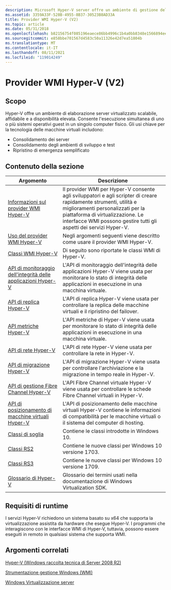 ```yaml
---
description: Microsoft Hyper-V server offre un ambiente di gestione delle macchine virtuali scalabile, affidabile e a disponibilità elevata. Il software delle macchine virtuali Hyper-V consolida i server e gli ambienti di sviluppo e test.
ms.assetid: 3359A33F-528B-4955-8B37-30523B8AD33A
title: Provider WMI Hyper-V (V2)
ms.topic: article
ms.date: 05/31/2018
ms.openlocfilehash: b82156754f085196eaece86bb4996c1b4a0bb8348e1566894ee78d4921676f96
ms.sourcegitcommit: e858bbe701567d4583c50a11326e42d7ea51804b
ms.translationtype: MT
ms.contentlocale: it-IT
ms.lasthandoff: 08/11/2021
ms.locfileid: "119014249"
---
```

# <a name="hyper-v-wmi-provider-v2"></a>Provider WMI Hyper-V (V2)

## <a name="purpose"></a>Scopo

Hyper-V offre un ambiente di elaborazione server virtualizzato scalabile, affidabile e a disponibilità elevata. Consente l'esecuzione simultanea di uno o più sistemi operativi guest in un singolo computer fisico. Gli usi chiave per la tecnologia delle macchine virtuali includono:

-   Consolidamento dei server
-   Consolidamento degli ambienti di sviluppo e test
-   Ripristino di emergenza semplificato

## <a name="in-this-section"></a>Contenuto della sezione



| Argomento                                                                                                 | Descrizione                                                                                                                                                                                                                              |
|-------------------------------------------------------------------------------------------------------|------------------------------------------------------------------------------------------------------------------------------------------------------------------------------------------------------------------------------------------|
| [Informazioni sul provider WMI Hyper-V](about-the-virtualization-wmi-provider.md)<br/>                | Il provider WMI per Hyper-V consente agli sviluppatori e agli scripter di creare rapidamente strumenti, utilità e miglioramenti personalizzati per la piattaforma di virtualizzazione. Le interfacce WMI possono gestire tutti gli aspetti dei servizi Hyper-V.<br/> |
| [Uso del provider WMI Hyper-V](using-the-virtualization-wmi-provider.md)<br/>                | Negli argomenti seguenti viene descritto come usare il provider WMI Hyper-V.<br/>                                                                                                                                                            |
| [Classi WMI Hyper-V](hyper-v-wmi-classes.md)<br/>                                             | Di seguito sono riportate le classi WMI di Hyper-V.<br/>                                                                                                                                                                                    |
| [API di monitoraggio dell'integrità delle applicazioni Hyper-V](hyper-v-application-health-monitoring-api.md)<br/> | L'API di monitoraggio dell'integrità delle applicazioni Hyper-V viene usata per monitorare lo stato di integrità delle applicazioni in esecuzione in una macchina virtuale.<br/>                                                                                               |
| [API di replica Hyper-V](hyper-v-replication-api.md)<br/>                                     | L'API di replica Hyper-V viene usata per controllare la replica delle macchine virtuali e il ripristino del failover.<br/>                                                                                                                             |
| [API metriche Hyper-V](hyper-v-metrics-api.md)<br/>                                             | L'API metriche di Hyper-V viene usata per monitorare lo stato di integrità delle applicazioni in esecuzione in una macchina virtuale.<br/>                                                                                                                     |
| [API di rete Hyper-V](hyper-v-networking-api.md)<br/>                                       | L'API di rete Hyper-V viene usata per controllare la rete in Hyper-V.<br/>                                                                                                                                                          |
| [API di migrazione Hyper-V](hyper-v-storage-migration-api.md)<br/>                                 | L'API di migrazione Hyper-V viene usata per controllare l'archiviazione e la migrazione in tempo reale in Hyper-V.<br/>                                                                                                                                           |
| [API di gestione Fibre Channel Hyper-V](hyper-v-virtual-fiber-channels-api.md)<br/>                | L'API Fibre Channel virtuale Hyper-V viene usata per controllare le schede Fibre Channel virtuali in Hyper-V.<br/>                                                                                                                           |
| [API di posizionamento di macchine virtuali Hyper-V](hyper-v-vm-placement-api.md)<br/>                                   | L'API di posizionamento delle macchine virtuali Hyper-V contiene le informazioni di compatibilità per le macchine virtuali o il sistema del computer di hosting.<br/>                                                                                                        |
| [Classi di soglia](threshold-classes.md)<br/>                                                 | Contiene le classi introdotte in Windows 10.<br/>                                                                                                                                                                                |
| [Classi RS2](redstone-classes.md)<br/>                                                        | Contiene le nuove classi per Windows 10 versione 1703.<br/>                                                                                                                                                                        |
| [Classi RS3](rs3-classes.md)<br/>                                                             | Contiene le nuove classi per Windows 10 versione 1709.<br/>                                                                                                                                                                        |
| [Glossario di Hyper-V](virtualization-glossary.md)<br/>                                            | Glossario dei termini usati nella documentazione di Windows Virtualization SDK.<br/>                                                                                                                                                       |



 

## <a name="run-time-requirements"></a>Requisiti di runtime

I servizi Hyper-V richiedono un sistema basato su x64 che supporta la virtualizzazione assistita da hardware che esegue Hyper-V. I programmi che interagiscono con le interfacce WMI di Hyper-V, tuttavia, possono essere eseguiti in remoto in qualsiasi sistema che supporta WMI.

## <a name="related-topics"></a>Argomenti correlati

<dl> <dt>

[Hyper-V (Windows raccolta tecnica di Server 2008 R2)](/previous-versions/windows/it-pro/windows-server-2008-R2-and-2008/cc753637(v=ws.10))
</dt> <dt>

[Strumentazione gestione Windows (WMI)](/windows/desktop/WmiSdk/wmi-start-page)
</dt> <dt>

[Windows Virtualizzazione server](https://www.microsoft.com/windowsserver2008/virtualization/default.mspx)
</dt> </dl>

 

